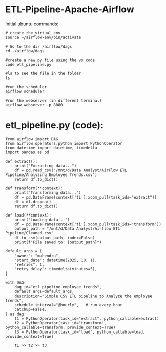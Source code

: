 # ETL-Pipeline-Apache-Airflow

Initial ubuntu commands:

	# create the virtual env
	source ~/airflow-env/bin/activate

	# Go to the dir /airflow/dags
	cd ~/airflow/dags

	#create a new py file using the vs code
	code etl_pipeline.py

	#ls to see the file in the folder
	ls

	#run the scheduler
	airflow scheduler

	#run the webserver (in different terminal)
	airflow webserver -p 8080


# etl_pipeline.py (code):

	from airflow import DAG
	from airflow.operators.python import PythonOperator
	from datetime import datetime, timedelta
	import pandas as pd

	def extract():
	    print("Extracting data...")
	    df = pd.read_csv("/mnt/d/Data Analyst/AirFlow ETL Pipeline/Analyzing Employee Trends.csv")
	    return df.to_dict()
	
	def transform(**context):
	    print("Transforming data...")
	    df = pd.DataFrame(context['ti'].xcom_pull(task_ids="extract"))
	    df = df.dropna()
	    return df.to_dict()
	
	def load(**context):
	    print("Loading data...")
	    df = pd.DataFrame(context['ti'].xcom_pull(task_ids="transform"))
	    output_path = "/mnt/d/Data Analyst/Airflow ETL Pipeline/Cleaned.csv"
	    df.to_csv(output_path, index=False)
	    print(f"File saved to: {output_path}")
	
	default_args = {
	    "owner": "mahendra",
	    "start_date": datetime(2025, 10, 1),
	    "retries": 1,
	    "retry_delay": timedelta(minutes=5),
	}
	
	with DAG(
	    dag_id="etl_pipeline_employee_trends",
	    default_args=default_args,
	    description="Simple CSV ETL pipeline to Analyze the employee trends",
	    schedule_interval="@hourly",   # run every hour
	    catchup=False,
	) as dag:
		t1 = PythonOperator(task_id="extract", python_callable=extract)
	    t2 = PythonOperator(task_id="transform", python_callable=transform, provide_context=True)
	    t3 = PythonOperator(task_id="load", python_callable=load, provide_context=True)

	    t1 >> t2 >> t3

